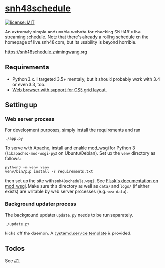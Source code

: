 # [snh48schedule](https://snh48schedule.zhimingwang.org)

[![license: MIT](https://img.shields.io/badge/license-MIT-blue.svg?maxAge=31536000)](COPYING)

An extremely simple and usable website for checking SNH48's live streaming schedule. Note that there's already a rolling schedule on the homepage of live.snh48.com, but its usability is beyond horrible.

<https://snh48schedule.zhimingwang.org>

## Requirements

- Python 3.x. I targeted 3.5+ mentally, but it should probably work with 3.4 or even 3.3, too.
- [Web browser with support for CSS grid layout](https://caniuse.com/#feat=css-grid).

## Setting up

### Web server process

For development purposes, simply install the requirements and run

```
./app.py
```

To serve with Apache, install and enable mod_wsgi for Python 3 (`libapache2-mod-wsgi-py3` on Ubuntu/Debian). Set up the `venv` directory as follows:

```
python3 -m venv venv
venv/bin/pip install -r requirements.txt
```

then set up the site with `snh48schedule.wsgi`. See [Flask's documentation on mod_wsgi](http://flask.pocoo.org/docs/0.12/deploying/mod_wsgi/). Make sure this directory as well as `data/` and `logs/` (if either exists) are writable by web server processes (e.g. `www-data`).

### Background updater process

The background updater `update.py` needs to be run separately.

```
./update.py
```

kicks off the daemon. A [systemd.service template](snh48schedule_updater.service.template) is provided.

## Todos

See [#1](https://github.com/SNH48Live/snh48schedule/issues/1).
